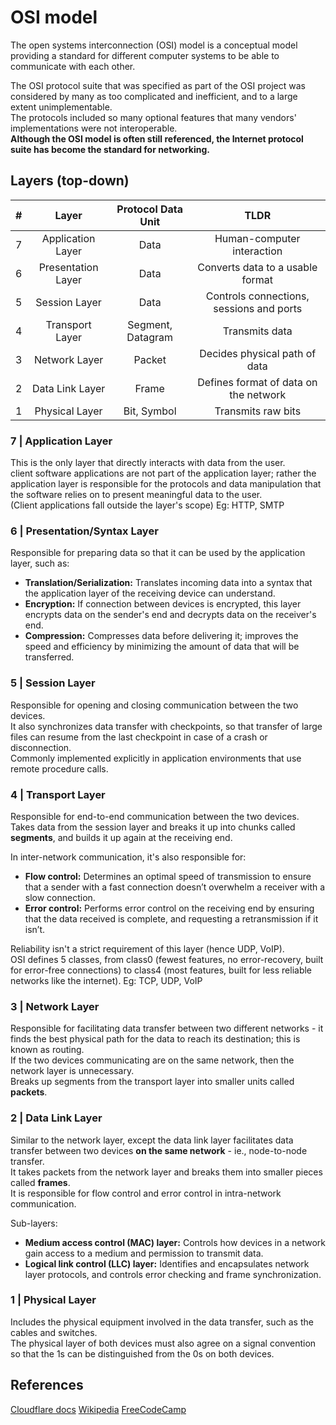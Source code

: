 # OSI model
The open systems interconnection (OSI) model is a conceptual model providing a standard for different computer systems to be able to communicate with each other.  

The OSI protocol suite that was specified as part of the OSI project was considered by many as too complicated and inefficient, and to a large extent unimplementable.  
The protocols included so many optional features that many vendors' implementations were not interoperable.  
**Although the OSI model is often still referenced, the Internet protocol suite has become the standard for networking.**

## Layers (top-down)  
|#|Layer|Protocol Data Unit|TLDR|
|:---:|:---:|:---:|:---:|
|7|Application Layer|Data|Human-computer interaction|
|6|Presentation Layer|Data|Converts data to a usable format|
|5|Session Layer|Data|Controls  connections, sessions and ports|
|4|Transport Layer|Segment, Datagram|Transmits data|
|3|Network Layer|Packet|Decides physical path of data|
|2|Data Link Layer|Frame|Defines format of data on the network|
|1|Physical Layer|Bit, Symbol|Transmits raw bits|

### 7 | Application Layer
This is the only layer that directly interacts with data from the user.  
client software applications are not part of the application layer; rather the application layer is responsible for the protocols and data manipulation that the software relies on to present meaningful data to the user.  
(Client applications fall outside the layer's scope)
Eg: HTTP, SMTP

### 6 | Presentation/Syntax Layer
Responsible for preparing data so that it can be used by the application layer, such as:  
- **Translation/Serialization:** Translates incoming data into a syntax that the application layer of the receiving device can understand. 
- **Encryption:** If connection between devices is encrypted, this layer encrypts data on the sender's end and decrypts data on the receiver's end.
- **Compression:** Compresses data before delivering it; improves the speed and efficiency by minimizing the amount of data that will be transferred.

### 5 | Session Layer
Responsible for opening and closing communication between the two devices.  
It also synchronizes data transfer with checkpoints, so that transfer of large files can resume from the last checkpoint in case of a crash or disconnection.  
Commonly implemented explicitly in application environments that use remote procedure calls. 

### 4 | Transport Layer
Responsible for end-to-end communication between the two devices.  
Takes data from the session layer and breaks it up into chunks called **segments**, and builds it up again at the receiving end.

In inter-network communication, it's also responsible for: 
- **Flow control:** Determines an optimal speed of transmission to ensure that a sender with a fast connection doesn’t overwhelm a receiver with a slow connection.
- **Error control:** Performs error control on the receiving end by ensuring that the data received is complete, and requesting a retransmission if it isn’t.

Reliability isn't a strict requirement of this layer (hence UDP, VoIP).  
OSI defines 5 classes, from class0 (fewest features, no error-recovery, built for error-free connections) to class4 (most features, built for less reliable networks like the internet).
Eg: TCP, UDP, VoIP

### 3 | Network Layer
Responsible for facilitating data transfer between two different networks - it finds the best physical path for the data to reach its destination; this is known as routing.  
If the two devices communicating are on the same network, then the network layer is unnecessary.  
Breaks up segments from the transport layer into smaller units called **packets**.  

### 2 | Data Link Layer
Similar to the network layer, except the data link layer facilitates data transfer between two devices **on the same network** - ie., node-to-node transfer.  
It takes packets from the network layer and breaks them into smaller pieces called **frames**.  
It is responsible for flow control and error control in intra-network communication.  

Sub-layers:  
- **Medium access control (MAC) layer:** Controls how devices in a network gain access to a medium and permission to transmit data.  
- **Logical link control (LLC) layer:** Identifies and encapsulates network layer protocols, and controls error checking and frame synchronization.

### 1 | Physical Layer
Includes the physical equipment involved in the data transfer, such as the cables and switches.  
The physical layer of both devices must also agree on a signal convention so that the 1s can be distinguished from the 0s on both devices.

## References
[Cloudflare docs](https://www.cloudflare.com/en-in/learning/ddos/glossary/open-systems-interconnection-model-osi/)
[Wikipedia](https://en.wikipedia.org/wiki/OSI_model)
[FreeCodeCamp](https://www.freecodecamp.org/news/osi-model-computer-networking-for-beginners/)